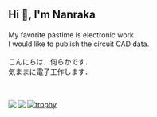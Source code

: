 ## Hi 👋, I'm Nanraka
My favorite pastime is electronic work．<br>
I would like to publish the circuit CAD data. <br><br>
こんにちは．何らかです．<br>
気ままに電子工作します．<br>
<br>
<br>

<!-- status -->
<p>
<a href="https://github.com/anuraghazra/github-readme-stats">
  <img align="left" src="https://github-readme-stats.vercel.app/api?username=Nanraka&count_private=true&show_icons=true&theme=dark" />
</a>
<!-- top langs -->
<a href="https://github.com/anuraghazra/github-readme-stats">
  <img align="left" src="https://github-readme-stats.vercel.app/api/top-langs/?username=Nanraka&count_private=true&theme=dark" />
</a>
</p>


<!-- トロフィー -->
[![trophy](https://github-profile-trophy.vercel.app/?username=Nanraka&theme=onestar&&rank=SECRET,SSS,SS,S,AAA,AA,A,B,C&row=2)](https://github.com/ryo-ma/github-profile-trophy)
